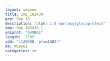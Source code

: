 ```yaml
---
layout: smgene
title: Smp_102430
grp: Smp_10
description: "alpha 1,6 mannosylglycoprotein"
smp: Smp_102430.1
uniprot: "G4VB61"
length:  2385
cdd: "cl20900, pfam15024"
kk: K09661
categories: sm
---
```

